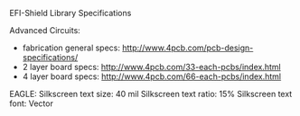 EFI-Shield Library Specifications


Advanced Circuits: 
   - fabrication general specs:  http://www.4pcb.com/pcb-design-specifications/
   - 2 layer board specs:           http://www.4pcb.com/33-each-pcbs/index.html
   - 4 layer board specs:           http://www.4pcb.com/66-each-pcbs/index.html


EAGLE:
Silkscreen text size:   40 mil
Silkscreen text ratio:  15%
Silkscreen text font:   Vector 



